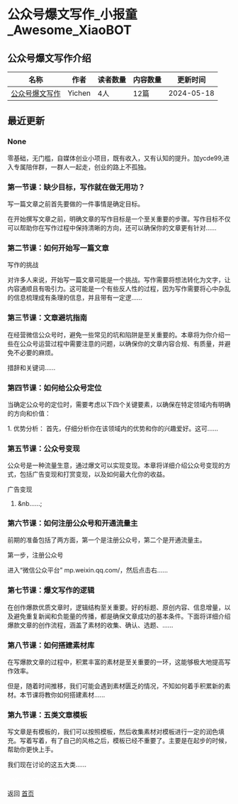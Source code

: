 # 公众号爆文写作_小报童_Awesome_XiaoBOT

## 公众号爆文写作介绍
>   
  


|名称|作者|读者数量|内容数量|更新时间|
|---|---|---|---|---|
|[公众号爆文写作](https://xiaobot.net/p/gzxiezuo?refer=9c3f1c95-a052-465a-9902-f6d75080262a)|Yichen|4人|12篇|2024-05-18|

## 最近更新
### None

零基础，无门槛，自媒体创业小项目，既有收入，又有认知的提升。加ycde99,进入专属陪伴群，一群人一起走，创业的路上不孤独。

### 第一节课：缺少目标，写作就在做无用功？

写一篇文章之前首先要做的一件事情是确定目标。

在开始撰写文章之前，明确文章的写作目标是一个至关重要的步骤。写作目标不仅可以帮助你在写作过程中保持清晰的方向，还可以确保你的文章更有针对......

### 第二节课：如何开始写一篇文章

写作的挑战

对许多人来说，开始写一篇文章可能是一个挑战。写作需要将想法转化为文字，让内容通顺且有吸引力。这可能是一个有些反人性的过程，因为写作需要将心中杂乱的信息梳理成有条理的信息，并且带有一定逻......

### 第三节课：文章避坑指南

在经营微信公众号时，避免一些常见的坑和陷阱是至关重要的。本章将为你介绍一些在公众号运营过程中需要注意的问题，以确保你的文章内容合规、有质量，并避免不必要的麻烦。

措辞和关键词......

### 第四节课：如何给公众号定位

当确定公众号的定位时，需要考虑以下四个关键要素，以确保在特定领域内有明确的方向和价值：

1\. 优势分析： 首先，仔细分析你在该领域内的优势和你的兴趣爱好。这可......

### 第五节课：公众号变现

公众号是一种流量生意，通过爆文可以实现变现。本章将详细介绍公众号变现的方式，包括广告变现和打赏变现，以及如何最大化你的收益。

广告变现

1.  &nb......;

### 第六节课：如何注册公众号和开通流量主

前期的准备包括了两方面，第一个是注册公众号，第二个是开通流量主。

第一步，注册公众号

进入“微信公众平台” mp.weixin.qq.com/，然后点击右......

### 第七节课：爆文写作的逻辑

在创作爆款优质文章时，逻辑结构至关重要。好的标题、原创内容、信息增量，以及避免重复新闻和负能量的传播，都是确保文章成功的基本条件。下面将详细介绍爆款文章的创作流程，涵盖了素材的收集、确认、选题、......

### 第八节课：如何搭建素材库

在写爆款文章的过程中，积累丰富的素材是至关重要的一环，这能够极大地提高写作效率。

但是，随着时间推移，我们可能会遇到素材匮乏的情况，不知如何着手积累新的素材。本节课将教你如何搭建素材......

### 第九节课：五类文章模板

写文章是有模板的，我们可以按照模板，然后收集素材对模板进行一定的润色填充。写着写着，有了自己的风格之后，模板已经不重要了。主要是在起步的时候，帮助你更快上手。

我们现在讨论的这五大类......


<a href="https://github.com/Reno9527/awesome-xiaobot" style="color: white; text-decoration: none;">awesome-xiaobot</a>

返回 [首页](../README.md)

